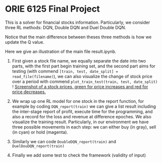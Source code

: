 # ORIE 6125 Final Project

This is a solver for financial stocks information. Particularly, we consider three RL methods: DQN, Double DQN and Duel Double DQN.

Notice that the main difference between theses three methods is how we update the Q value. 

Here we give an illustration of the main file result.ipynb.

1. First given a stock file name, we equally separate the date into two parts, with the first part begin training set, and the second part aims for testing (with commend  `[train, test, date_split] = read_file(filename)`), we can also visualize the change of stock price over a period with commend `plot_train_test(train, test, date_split)`
! [Screenshot of a stock prices, green for price increases and red for price decreases.](https://github.com/ksyautumn/Project/blob/main/visulization/data_visual1.jpg)

2. We wrap up one RL model for one stock in the report function, for example by coding `DQN_report(train)` we can give a list result including the inter-stage report of profit, execute time for the programming, and also a record for the loss and revenue at difference epoches. We also visualize the training result. Particularly, in our environment we have three possible movements in each step: we can either buy (in gray), sell (in cyan) or hold (magenta).

3. Similarly we can code `DoubleDQN_report(train)` and `DuelDouDQN_report(train)`

4. Finally we add some test to check the framework (validity of input)


